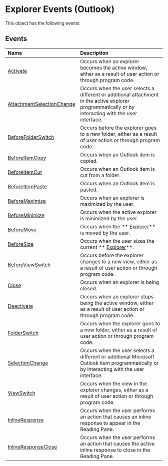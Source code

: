 
# Explorer Events (Outlook)
This object has the following events:

## Events



|**Name**|**Description**|
|:-----|:-----|
| [Activate](8543d347-baf5-cdc9-2366-11c9917e035e.md)|Occurs when an explorer becomes the active window, either as a result of user action or through program code.|
| [AttachmentSelectionChange](9694482b-657c-82d5-9ad6-c1df644795b2.md)|Occurs when the user selects a different or additional attachment in the active explorer programmatically or by interacting with the user interface.|
| [BeforeFolderSwitch](ae65c073-6b4a-ac81-c4ae-691118b19df0.md)|Occurs before the explorer goes to a new folder, either as a result of user action or through program code.|
| [BeforeItemCopy](05ae7be8-5528-5560-f8ce-73f0afbf4cde.md)|Occurs when an Outlook item is copied.|
| [BeforeItemCut](82861e5e-e990-aed9-4134-db9cbe63d47c.md)|Occurs when an Outlook item is cut from a folder.|
| [BeforeItemPaste](a6d43429-5309-4b07-7b0b-68cddd2d7e59.md)|Occurs when an Outlook item is pasted.|
| [BeforeMaximize](4d55aa87-44c6-4660-c2bf-579d3b9dc376.md)|Occurs when an explorer is maximized by the user.|
| [BeforeMinimize](999b2bc3-99de-6dc8-81a2-dd25c8bc71c6.md)|Occurs when the active explorer is minimized by the user.|
| [BeforeMove](bce617d3-3bf8-2a59-ab0a-4ef1e7759c75.md)|Occurs when the  ** [Explorer](026591e5-049f-503a-4166-34e6dbc225fb.md)** is moved by the user.|
| [BeforeSize](2df91a98-89e2-82af-acfc-49f8e9f40952.md)|Occurs when the user sizes the current  ** [Explorer](026591e5-049f-503a-4166-34e6dbc225fb.md)**.|
| [BeforeViewSwitch](5b7ac070-ba4d-6fa8-94e5-20370efe7343.md)|Occurs before the explorer changes to a new view, either as a result of user action or through program code. |
| [Close](20586ee0-35b5-02f9-327b-8431f6083cca.md)|Occurs when an explorer is being closed.|
| [Deactivate](7bf07653-3e12-670b-c293-1d51cf30e564.md)|Occurs when an explorer stops being the active window, either as a result of user action or through program code.|
| [FolderSwitch](5dfa1fa3-c381-8e19-0528-d70a6fd63187.md)|Occurs when the explorer goes to a new folder, either as a result of user action or through program code. |
| [SelectionChange](ef0d976f-b9f6-2080-7657-e48d1c64ccb1.md)|Occurs when the user selects a different or additional Microsoft Outlook item programmatically or by interacting with the user interface.|
| [ViewSwitch](ab981f42-d429-ccd7-a25c-142e52683020.md)|Occurs when the view in the explorer changes, either as a result of user action or through program code. |
| [InlineResponse](5dbaddbd-e6cd-4776-b417-c67f51b12812.md)|Occurs when the user performs an action that causes an inline response to appear in the Reading Pane.|
| [InlineResponseClose](ff3f3286-995a-409c-aca5-706290e26252.md)|Occurs when the user performs an action that causes the active inline response to close in the Reading Pane.|
